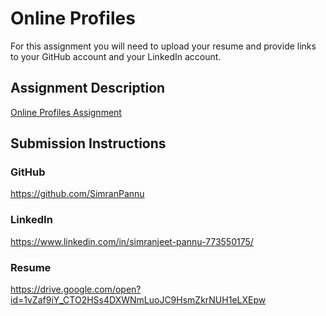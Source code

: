 # Online Profiles
For this assignment you will need to upload your resume and provide links to your GitHub account and your LinkedIn account.

## Assignment Description
[Online Profiles Assignment](https://education.launchcode.org/liftoff/modules/assignments/online-profiles)

## Submission Instructions
 
### GitHub
https://github.com/SimranPannu
 
### LinkedIn
https://www.linkedin.com/in/simranjeet-pannu-773550175/

### Resume
https://drive.google.com/open?id=1vZaf9iY_CTO2HSs4DXWNmLuoJC9HsmZkrNUH1eLXEpw


